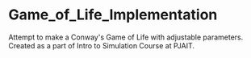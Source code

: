 # Game_of_Life_Implementation
Attempt to make a Conway's Game of Life with adjustable parameters. 
Created as a part of Intro to Simulation Course at PJAIT.
